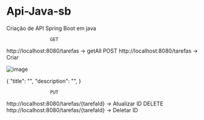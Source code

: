 ﻿# Api-Java-sb

Criação de API Spring Boot em java

                    GET
  http://localhost:8080/tarefas -> getAll 
                    POST
  http://localhost:8080/tarefas -> Criar
  
  ![image](https://github.com/ViniciusCgama/Api-Java-sb/assets/128941564/fb7c9ebe-5383-4966-be85-f92f6586a4ac)

  {
  "title": "",
  "description": "",
  }
  
                    PUT
http://localhost:8080/tarefas/{tarefaId} -> Atualizar ID
                    DELETE
http://localhost:8080/tarefas/{tarefaId} -> Deletar ID
